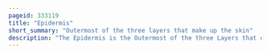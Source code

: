 ```yaml
---
pageid: 333119
title: "Epidermis"
short_summary: "Outermost of the three layers that make up the skin"
description: "The Epidermis is the Outermost of the three Layers that constitute the Skin the Inner Layers being Dermis and Hypodermis. The epidermis Layer provides a Barrier against environmental Pathogens and regulates the Amount of Water released through transepidermal Water Loss from the Body."
---
```


